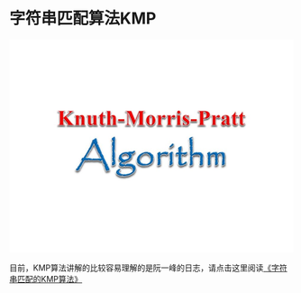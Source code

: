 # 字符串匹配算法KMP

![KMP](../../../resources/images/kmp.jpeg)

目前，KMP算法讲解的比较容易理解的是阮一峰的日志，请点击这里阅读[《字符串匹配的KMP算法》](https://www.ruanyifeng.com/blog/2013/05/Knuth%E2%80%93Morris%E2%80%93Pratt_algorithm.html)
